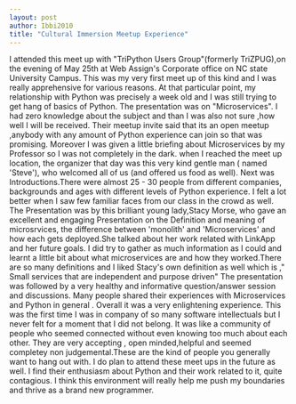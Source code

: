 ```yaml
---
layout: post
author: Ibbi2010
title: "Cultural Immersion Meetup Experience"
---
```


I attended this meet up with "TriPython Users Group"(formerly TriZPUG),on the evening of May 25th at Web Assign's Corporate office on NC state University Campus. This was my very first meet up of this kind and I was really apprehensive for various reasons. 
At that particular point, my relationship with Python was precisely a week old and I was still trying to get hang of basics of Python. The presentation was on "Microservices". I had zero knowledge about the subject and than I was also not sure ,how well I will be received. Their meetup invite said that its an open meetup ,anybody with any amount of Python experience can join so that was promising. Moreover I was given a little briefing about Microservices by my Professor so I was not completely in the dark.
when I reached the meet up location, the organizer that day was this very kind gentle man ( named 'Steve'), who welcomed all of us (and offered us food as well). Next was Introductions.There were almost 25 - 30 people from different companies, backgrounds and ages with different levels of Python experience. I felt a lot better when I saw few familiar faces from our class in the crowd as well.
The Presentation was by this brilliant young lady,Stacy Morse, who gave an excellent and engaging Presentation on the Definition and meaning of microsrvices, the difference between 'monolith' and 'Microservices' and how each gets deployed.She talked about her work related with LinkApp and her future goals. 
I did try to gather as much information as I could and learnt a little bit about what microservices are and how they worked.There are so many definitions and I liked Stacy's own definition as well which is ," Small services that are independent and purpose driven"
The presentation was followed by a very healthy and informative question/answer session and discussions. Many people shared their experiences with Microservices and Python in general .
Overall it was a very enlightening experience. This was the first time I was in company of so many software intellectuals but I never felt for a moment that I did not belong. It was like a community of people who seemed connected without even knowing too much about each other.
They are very accepting , open minded,helpful and seemed completey non judgemental.These are the kind of people you generally want to hang out with. 
I do plan to attend these meet ups in the future as well. I find their enthusiasm about Python and their work related to it, quite contagious. I think this environment  will really help me push my boundaries and thrive as a brand new programmer. 

